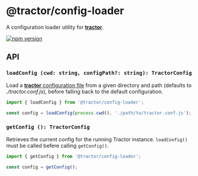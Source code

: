 # @tractor/config-loader

A configuration loader utility for [**tractor**](https://github.com/TradeMe/tractor).

[![npm version](https://img.shields.io/npm/v/@tractor/config-loader.svg)](https://www.npmjs.com/package/@tractor/config-loader)

## API

### `loadConfig (cwd: string, configPath?: string): TractorConfig`

Load a [**tractor** configuration file](https://github.com/TradeMe/tractor#config) from a given directory and path (defaults to *./tractor.conf.js*), before falling back to the default configuration.

```typescript
import { loadConfig } from '@tractor/config-loader';

const config = loadConfig(process.cwd(), './path/to/tractor.conf.js');
```

### `getConfig (): TractorConfig`

Retrieves the current config for the running Tractor instance. `loadConfig()` must be called befere calling `getConfig()`.

```typescript
import { getConfig } from '@tractor/config-loader';

const config = getConfig();
```
